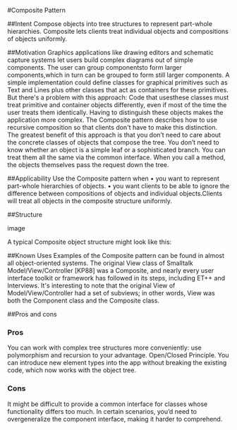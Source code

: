 #Composite Pattern

##Intent
Compose objects into tree structures to represent part-whole hierarchies. Composite lets clients treat individual objects and compositions of objects uniformly.

##Motivation
Graphics applications like drawing editors and schematic capture systems let users build complex diagrams out of simple components. 
The user can group componentsto form larger components,which in turn can be grouped to form still larger components.
A simple implementation could define classes for graphical primitives such as Text and Lines plus other classes that act as containers for these primitives.
But there's a problem with this approach: Code that usesthese classes must treat primitive and container objects differently, even if most of the time the user treats them identically.
Having to distinguish these objects makes the application more complex. The Composite pattern describes how to use recursive composition so that clients don't have to make this distinction.
The greatest benefit of this approach is that you don’t need to care about the concrete classes of objects that compose the tree. 
You don’t need to know whether an object is a simple leaf or a sophisticated branch. 
You can treat them all the same via the common interface. When you call a method, the objects themselves pass the request down the tree.

##Applicability
Use the Composite pattern when
• you want to represent part-whole hierarchies of objects.
• you want clients to be able to ignore the difference between compositions of objects and individual objects.Clients will treat all objects in the composite structure uniformly.

##Structure

image

A typical Composite object structure might look like this:

##Known Uses
Examples of the Composite pattern can be found in almost all object-oriented systems.
The original View class of Smalltalk Model/View/Controller [KP88] was a Composite, and nearly every user interface toolkit or framework has followed in its steps, including ET++  and Interviews.
It's interesting to note that the original View of Model/View/Controller had a set of subviews; in other words, View was both the Component class and the Composite class.

##Pros and cons

### Pros
 You can work with complex tree structures more conveniently: use polymorphism and recursion to your advantage.
 Open/Closed Principle. You can introduce new element types into the app without breaking the existing code, which now works with the object tree.
 
### Cons
It might be difficult to provide a common interface for classes whose functionality differs too much. In certain scenarios, you’d need to overgeneralize the component interface, making it harder to comprehend.
